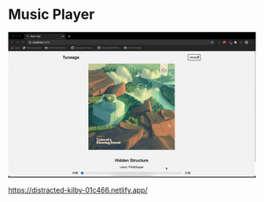 # Music Player

![Music App](https://github.com/carlocardona/MusicAppReact/blob/main/Assets/MusicAppReact.gif)


https://distracted-kilby-01c466.netlify.app/

